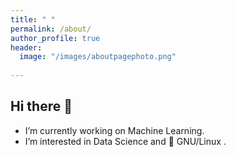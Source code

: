 ```yaml
---
title: " "
permalink: /about/
author_profile: true
header:
  image: "/images/aboutpagephoto.png"
  
---
```


## Hi there 👋

- I’m currently working on Machine Learning.
- I’m interested in Data Science and :penguin: GNU/Linux .
